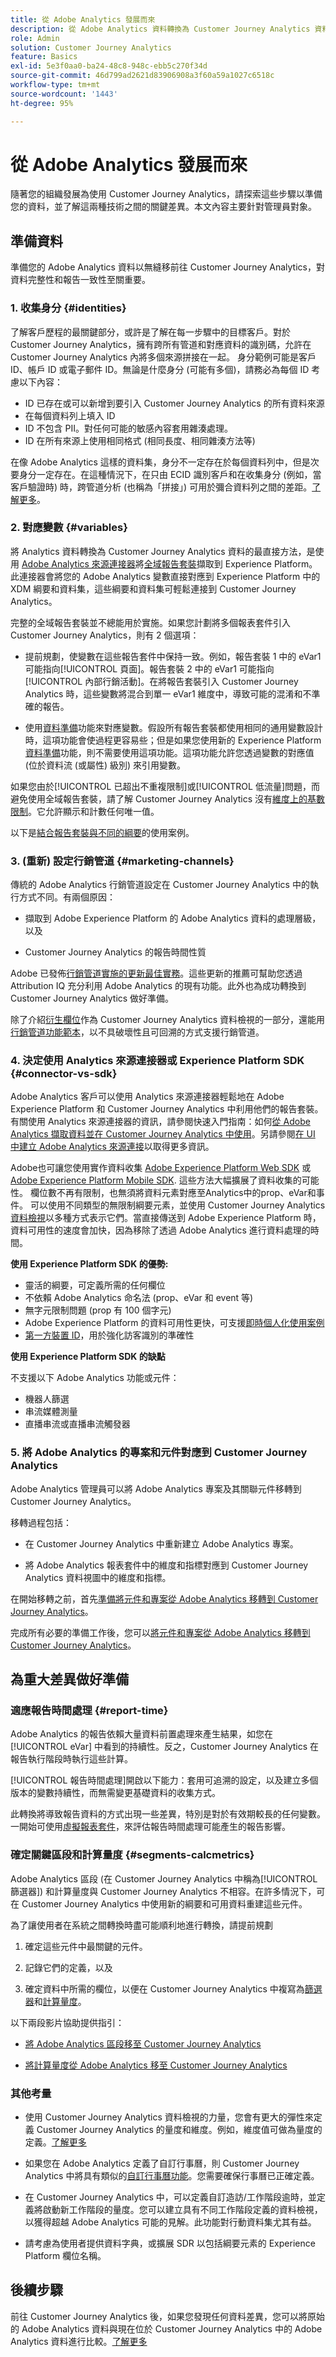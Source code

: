 ```yaml
---
title: 從 Adobe Analytics 發展而來
description: 從 Adobe Analytics 資料轉換為 Customer Journey Analytics 資料的步驟
role: Admin
solution: Customer Journey Analytics
feature: Basics
exl-id: 5e3f0aa0-ba24-48c8-948c-ebb5c270f34d
source-git-commit: 46d799ad2621d83906908a3f60a59a1027c6518c
workflow-type: tm+mt
source-wordcount: '1443'
ht-degree: 95%

---
```


# 從 Adobe Analytics 發展而來

隨著您的組織發展為使用 Customer Journey Analytics，請探索這些步驟以準備您的資料，並了解這兩種技術之間的關鍵差異。本文內容主要針對管理員對象。

## 準備資料

準備您的 Adobe Analytics 資料以無縫移前往 Customer Journey Analytics，對資料完整性和報告一致性至關重要。

### 1. 收集身分 {#identities}

了解客戶歷程的最關鍵部分，或許是了解在每一步驟中的目標客戶。對於 Customer Journey Analytics，擁有跨所有管道和對應資料的識別碼，允許在 Customer Journey Analytics 內將多個來源拼接在一起。
身分範例可能是客戶 ID、帳戶 ID 或電子郵件 ID。無論是什麼身分 (可能有多個)，請務必為每個 ID 考慮以下內容：

* ID 已存在或可以新增到要引入 Customer Journey Analytics 的所有資料來源
* 在每個資料列上填入 ID
* ID 不包含 PII。對任何可能的敏感內容套用雜湊處理。
* ID 在所有來源上使用相同格式 (相同長度、相同雜湊方法等)

在像 Adobe Analytics 這樣的資料集，身分不一定存在於每個資料列中，但是次要身分一定存在。在這種情況下，在只由 ECID 識別客戶和在收集身分 (例如，當客戶驗證時) 時，跨管道分析 (也稱為「拼接」) 可用於彌合資料列之間的差距。[了解更多](../stitching/overview.md)。

### 2. 對應變數 {#variables}

將 Analytics 資料轉換為 Customer Journey Analytics 資料的最直接方法，是使用 [Adobe Analytics 來源連接器](https://experienceleague.adobe.com/docs/experience-platform/sources/ui-tutorials/create/adobe-applications/analytics.html?lang=zh-Hant)將[全域報告套裝](https://experienceleague.adobe.com/docs/analytics/implementation/prepare/global-rs.html?lang=zh-Hant)擷取到 Experience Platform。此連接器會將您的 Adobe Analytics 變數直接對應到 Experience Platform 中的 XDM 綱要和資料集，這些綱要和資料集可輕鬆連接到 Customer Journey Analytics。

完整的全域報告套裝並不總能用於實施。如果您計劃將多個報表套件引入 Customer Journey Analytics，則有 2 個選項：

* 提前規劃，使變數在這些報告套件中保持一致。例如，報告套裝 1 中的 eVar1 可能指向[!UICONTROL 頁面]。報告套裝 2 中的 eVar1 可能指向[!UICONTROL 內部行銷活動]。在將報告套裝引入 Customer Journey Analytics 時，這些變數將混合到單一 eVar1 維度中，導致可能的混淆和不準確的報告。

* 使用[資料準備](https://experienceleague.adobe.com/docs/experience-platform/data-prep/home.html?lang=zh-Hant)功能來對應變數。假設所有報告套裝都使用相同的通用變數設計時，這項功能會使過程更容易些；但是如果您使用新的 Experience Platform [資料準備](https://experienceleague.adobe.com/docs/experience-platform/sources/ui-tutorials/create/adobe-applications/analytics.html?lang=zh-Hant#mapping)功能，則不需要使用這項功能。這項功能允許您透過變數的對應值 (位於資料流 (或屬性) 級別) 來引用變數。

如果您由於[!UICONTROL 已超出不重複限制]或[!UICONTROL 低流量]問題，而避免使用全域報告套裝，請了解 Customer Journey Analytics 沒有[維度上的基數限制](/help/components/dimensions/high-cardinality.md)。它允許顯示和計數任何唯一值。

以下是[結合報告套裝與不同的綱要](/help/use-cases/aa-data/combine-report-suites.md)的使用案例。

### 3. (重新) 設定行銷管道 {#marketing-channels}

傳統的 Adobe Analytics 行銷管道設定在 Customer Journey Analytics 中的執行方式不同。有兩個原因：

* 擷取到 Adobe Experience Platform 的 Adobe Analytics 資料的處理層級，以及

* Customer Journey Analytics 的報告時間性質

Adobe 已發佈[行銷管道實施的更新最佳實務](https://experienceleague.adobe.com/docs/analytics/components/marketing-channels/mchannel-best-practices.html?lang=zh-Hant)。這些更新的推薦可幫助您透過 Attribution IQ 充分利用 Adobe Analytics 的現有功能。此外也為成功轉換到 Customer Journey Analytics 做好準備。

除了介紹[衍生欄位](../data-views/derived-fields/derived-fields.md)作為 Customer Journey Analytics 資料檢視的一部分，還能用[行銷管道功能範本](../data-views/derived-fields/derived-fields.md#function-templates)，以不具破壞性且可回溯的方式支援行銷管道。

### 4. 決定使用 Analytics 來源連接器或 Experience Platform SDK {#connector-vs-sdk}

Adobe Analytics 客戶可以使用 Analytics 來源連接器輕鬆地在 Adobe Experience Platform 和 Customer Journey Analytics 中利用他們的報告套裝。有關使用 Analytics 來源連接器的資訊，請參閱快速入門指南：如何[從 Adobe Analytics 擷取資料並在 Customer Journey Analytics 中使用](../data-ingestion/analytics.md)。另請參閱[在 UI 中建立 Adobe Analytics 來源連接](https://experienceleague.adobe.com/docs/experience-platform/sources/ui-tutorials/create/adobe-applications/analytics.html?lang=zh-Hant)以取得更多資訊。

Adobe也可讓您使用實作資料收集 [Adobe Experience Platform Web SDK](https://experienceleague.adobe.com/docs/web-sdk.html?lang=zh-Hant) 或 [Adobe Experience Platform Mobile SDK](https://experienceleague.adobe.com/docs/mobile.html?lang=zh-Hant). 這些方法大幅擴展了資料收集的可能性。 欄位數不再有限制，也無須將資料元素對應至Analytics中的prop、eVar和事件。 可以使用不同類型的無限制綱要元素，並使用 Customer Journey Analytics [資料檢視](/help/data-views/data-views.md)以多種方式表示它們。當直接傳送到 Adobe Experience Platform 時，資料可用性的速度會加快，因為移除了透過 Adobe Analytics 進行資料處理的時間。

**使用 Experience Platform SDK 的優勢:**

* 靈活的綱要，可定義所需的任何欄位
* 不依賴 Adobe Analytics 命名法 (prop、eVar 和 event 等)
* 無字元限制問題 (prop 有 100 個字元)
* Adobe Experience Platform 的資料可用性更快，可支援[即時個人化使用案例](https://experienceleague.adobe.com/docs/experience-platform/destinations/ui/activate/configure-personalization-destinations.html)
* [第一方裝置 ID](https://experienceleague.adobe.com/docs/experience-platform/edge/identity/first-party-device-ids.html)，用於強化訪客識別的準確性

**使用 Experience Platform SDK 的缺點**

不支援以下 Adobe Analytics 功能或元件：

* 機器人篩選
* 串流媒體測量
* 直播串流或直播串流觸發器

### 5. 將 Adobe Analytics 的專案和元件對應到 Customer Journey Analytics

Adobe Analytics 管理員可以將 Adobe Analytics 專案及其關聯元件移轉到 Customer Journey Analytics。

移轉過程包括：

* 在 Customer Journey Analytics 中重新建立 Adobe Analytics 專案。

* 將 Adobe Analytics 報表套件中的維度和指標對應到 Customer Journey Analytics 資料視圖中的維度和指標。

在開始移轉之前，首先[準備將元件和專案從 Adobe Analytics 移轉到 Customer Journey Analytics](https://experienceleague.adobe.com/docs/analytics/admin/admin-tools/component-migration/prepare-component-migration.html)。

完成所有必要的準備工作後，您可以[將元件和專案從 Adobe Analytics 移轉到 Customer Journey Analytics](https://experienceleague.adobe.com/docs/analytics/admin/admin-tools/component-migration/component-migration.html)。

## 為重大差異做好準備

### 適應報告時間處理 {#report-time}

Adobe Analytics 的報告依賴大量資料前置處理來產生結果，如您在 [!UICONTROL eVar] 中看到的持續性。反之，Customer Journey Analytics 在報告執行階段時執行這些計算。

[!UICONTROL 報告時間處理]開啟以下能力：套用可追溯的設定，以及建立多個版本的變數持續性，而無需變更基礎資料的收集方式。

此轉換將導致報告資料的方式出現一些差異，特別是對於有效期較長的任何變數。一開始可使用[虛擬報表套件](https://experienceleague.adobe.com/docs/analytics/components/virtual-report-suites/vrs-report-time-processing.html?lang=zh-Hant)，來評估報告時間處理可能產生的報告影響。

### 確定關鍵區段和計算量度 {#segments-calcmetrics}

Adobe Analytics 區段 (在 Customer Journey Analytics 中稱為[!UICONTROL 篩選器]) 和計算量度與 Customer Journey Analytics 不相容。在許多情況下，可在 Customer Journey Analytics 中使用新的綱要和可用資料重建這些元件。

為了讓使用者在系統之間轉換時盡可能順利地進行轉換，請提前規劃

1. 確定這些元件中最關鍵的元件。

2. 記錄它們的定義，以及

3. 確定資料中所需的欄位，以便在 Customer Journey Analytics 中複寫為[篩選器](/help/components/filters/filters-overview.md)和[計算量度](/help/components/calc-metrics/calc-metr-overview.md)。

以下兩段影片協助提供指引：

* [將 Adobe Analytics 區段移至 Customer Journey Analytics](https://experienceleague.adobe.com/docs/customer-journey-analytics-learn/tutorials/moving-adobe-analytics-segments-to-customer-journey-analytics.html?lang=zh-Hant)

* [將計算量度從 Adobe Analytics 移至 Customer Journey Analytics](https://experienceleague.adobe.com/docs/customer-journey-analytics-learn/tutorials/components/calc-metrics/moving-your-calculated-metrics-from-adobe-analytics-to-customer-journey-analytics.html)

### 其他考量

* 使用 Customer Journey Analytics 資料檢視的力量，您會有更大的彈性來定義 Customer Journey Analytics 的量度和維度。例如，維度值可做為量度的定義。[了解更多](/help/use-cases/data-views/data-views-usecases.md)

* 如果您在 Adobe Analytics 定義了自訂行事曆，則 Customer Journey Analytics 中將具有類似的[自訂行事曆功能](/help/components/date-ranges/custom-date-ranges.md)。您需要確保行事曆已正確定義。

* 在 Customer Journey Analytics 中，可以定義自訂造訪/工作階段逾時，並定義將啟動新工作階段的量度。您可以建立具有不同工作階段定義的資料檢視，以獲得超越 Adobe Analytics 可能的見解。此功能對行動資料集尤其有益。

* 請考慮為使用者提供資料字典，或擴展 SDR 以包括綱要元素的 Experience Platform 欄位名稱。

## 後續步驟

前往 Customer Journey Analytics 後，如果您發現任何資料差異，您可以將原始的 Adobe Analytics 資料與現在位於 Customer Journey Analytics 中的 Adobe Analytics 資料進行比較。[了解更多](/help/troubleshooting/compare.md)
